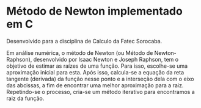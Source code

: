 # Método de Newton implementado em C

Desenvolvido para a disciplina de Calculo da Fatec Sorocaba.

Em análise numérica, o método de Newton (ou Método de Newton-Raphson), desenvolvido por Isaac Newton e Joseph Raphson, tem o objetivo de estimar as raízes de uma função. Para isso, escolhe-se uma aproximação inicial para esta. Após isso, calcula-se a equação da reta tangente (derivada) da função nesse ponto e a interseção dela com o eixo das abcissas, a fim de encontrar uma melhor aproximação para a raiz. Repetindo-se o processo, cria-se um método iterativo para encontramos a raiz da função.
